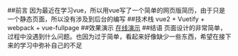##前言
因为最近在学习vue，所以用vue写了一个简单的网页版简历，由于只是一个静态页面，所以没有涉及到后台的编写
##技术栈
vue2 + Vuetify + webpack + vue-fullpage
##效果演示
[在线演示](https://842686697.github.io/vue-project/dist/)
##结语
页面设计的非常简单，过程中没遇到什么问题。也因为过于简单，看起来好像缺少一些东西，希望在接下来的学习中弥补自己的不足